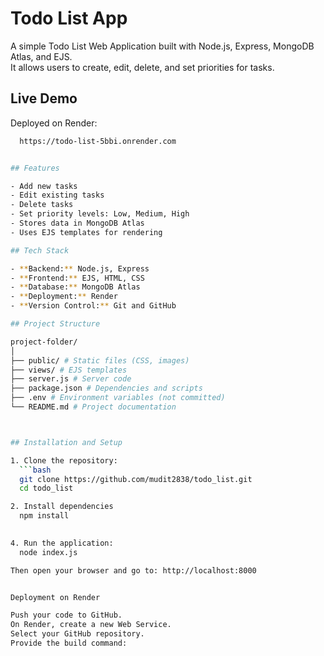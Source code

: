 # Todo List App

A simple Todo List Web Application built with Node.js, Express, MongoDB Atlas, and EJS.  
It allows users to create, edit, delete, and set priorities for tasks.

## Live Demo

Deployed on Render: 
 ```bash
   https://todo-list-5bbi.onrender.com
 

## Features

- Add new tasks  
- Edit existing tasks  
- Delete tasks  
- Set priority levels: Low, Medium, High  
- Stores data in MongoDB Atlas  
- Uses EJS templates for rendering  

## Tech Stack

- **Backend:** Node.js, Express  
- **Frontend:** EJS, HTML, CSS  
- **Database:** MongoDB Atlas  
- **Deployment:** Render  
- **Version Control:** Git and GitHub  

## Project Structure

project-folder/
│
├── public/ # Static files (CSS, images)
├── views/ # EJS templates
├── server.js # Server code
├── package.json # Dependencies and scripts
├── .env # Environment variables (not committed)
└── README.md # Project documentation



## Installation and Setup

1. Clone the repository:
   ```bash
   git clone https://github.com/mudit2838/todo_list.git
   cd todo_list

2. Install dependencies
   npm install

   
4. Run the application:
   node index.js

Then open your browser and go to: http://localhost:8000


Deployment on Render

Push your code to GitHub.
On Render, create a new Web Service.
Select your GitHub repository.
Provide the build command:
